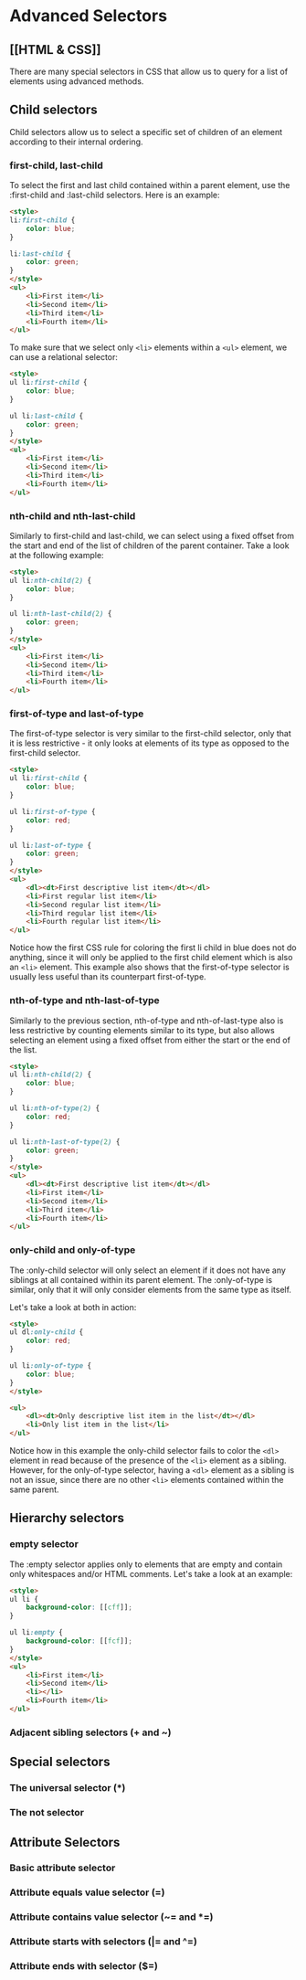 # Advanced Selectors
[[HTML & CSS]]
---

There are many special selectors in CSS that allow us to query for a list of elements using advanced methods.

## Child selectors

Child selectors allow us to select a specific set of children of an element according to their internal ordering.

### first-child, last-child

To select the first and last child contained within a parent element, use the :first-child and :last-child selectors. Here is an example:

```html
<style>
li:first-child {
    color: blue;
}

li:last-child {
    color: green;
}
</style>
<ul>
    <li>First item</li>
    <li>Second item</li>
    <li>Third item</li>
    <li>Fourth item</li>
</ul>
```

To make sure that we select only `<li>` elements within a `<ul>` element, we can use a relational selector:

```html
<style>
ul li:first-child {
    color: blue;
}

ul li:last-child {
    color: green;
}
</style>
<ul>
    <li>First item</li>
    <li>Second item</li>
    <li>Third item</li>
    <li>Fourth item</li>
</ul>
```

### nth-child and nth-last-child

Similarly to first-child and last-child, we can select using a fixed offset from the start and end of the list of children of the parent container. Take a look at the following example:

```html
<style>
ul li:nth-child(2) {
    color: blue;
}

ul li:nth-last-child(2) {
    color: green;
}
</style>
<ul>
    <li>First item</li>
    <li>Second item</li>
    <li>Third item</li>
    <li>Fourth item</li>
</ul>
```

### first-of-type and last-of-type

The first-of-type selector is very similar to the first-child selector, only that it is less restrictive - it only looks at elements of its type as opposed to the first-child selector.  

```html
<style>
ul li:first-child {
    color: blue;
}

ul li:first-of-type {
    color: red;
}

ul li:last-of-type {
    color: green;
}
</style>
<ul>
    <dl><dt>First descriptive list item</dt></dl>
    <li>First regular list item</li>
    <li>Second regular list item</li>
    <li>Third regular list item</li>
    <li>Fourth regular list item</li>
</ul>
```

Notice how the first CSS rule for coloring the first li child in blue does not do anything, since it will only be applied to the first child element which is also an `<li>` element. This example also shows that the first-of-type selector is usually less useful than its counterpart first-of-type.

### nth-of-type and nth-last-of-type

Similarly to the previous section, nth-of-type and nth-of-last-type also is less restrictive by counting elements similar to its type, but also allows selecting an element using a fixed offset from either the start or the end of the list.

```html
<style>
ul li:nth-child(2) {
    color: blue;
}

ul li:nth-of-type(2) {
    color: red;
}

ul li:nth-last-of-type(2) {
    color: green;
}
</style>
<ul>
    <dl><dt>First descriptive list item</dt></dl>
    <li>First item</li>
    <li>Second item</li>
    <li>Third item</li>
    <li>Fourth item</li>
</ul>
```

### only-child and only-of-type

The :only-child selector will only select an element if it does not have any siblings at all contained within its parent element. The :only-of-type is similar, only that it will only consider elements from the same type as itself.

Let's take a look at both in action:

```html
<style>
ul dl:only-child {
    color: red;
}

ul li:only-of-type {
    color: blue;
}
</style>

<ul>
    <dl><dt>Only descriptive list item in the list</dt></dl>
    <li>Only list item in the list</li>
</ul>
```

Notice how in this example the only-child selector fails to color the `<dl>` element in read because of the presence of the `<li>` element as a sibling. However, for the only-of-type selector, having a `<dl>` element as a sibling is not an issue, since there are no other `<li>` elements contained within the same parent.

## Hierarchy selectors

### empty selector

The :empty selector applies only to elements that are empty and contain only whitespaces and/or HTML comments. Let's take a look at an example:

```html
<style>
ul li {
    background-color: [[cff]];
}

ul li:empty {
    background-color: [[fcf]];
}
</style>
<ul>
    <li>First item</li>
    <li>Second item</li>
    <li></li>
    <li>Fourth item</li>
</ul>
```

### Adjacent sibling selectors (+ and ~)

## Special selectors

### The universal selector (*)

### The not selector

## Attribute Selectors

### Basic attribute selector

### Attribute equals value selector (=)

### Attribute contains value selector (~= and *=)

### Attribute starts with selectors (|= and ^=)

### Attribute ends with selector ($=)